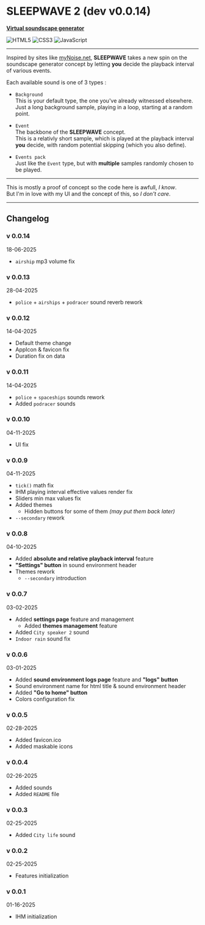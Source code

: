 # SLEEPWAVE 2 (dev v0.0.14)

**[Virtual soundscape generator](https://laz-r.github.io/sleepwave-2-dev/)**

![HTML5](https://img.shields.io/badge/html5-%23E34F26.svg?style=for-the-badge&logo=html5&logoColor=white)
![CSS3](https://img.shields.io/badge/css3-%231572B6.svg?style=for-the-badge&logo=css3&logoColor=white)
![JavaScript](https://img.shields.io/badge/javascript-%23323330.svg?style=for-the-badge&logo=javascript&logoColor=%23F7DF1E)  

---

Inspired by sites like [myNoise.net](https://mynoise.net/), **SLEEPWAVE** takes a new spin on the soundscape generator concept by letting **you** decide the playback interval of various events.  

Each available sound is one of 3 types :

- `Background`  
This is your default type, the one you've already witnessed elsewhere. Just a long background sample, playing in a loop, starting at a random point.  

- `Event`  
The backbone of the **SLEEPWAVE** concept.  
This is a relativly short sample, which is played at the playback interval **you** decide, with random potential skipping (which you also define).  

- `Events pack`  
Just like the `Event` type, but with **multiple** samples randomly chosen to be played.  

---

This is mostly a proof of concept so the code here is awfull, *I know*.  
But I'm in love with my UI and the concept of this, so *I don't care*.

---

## Changelog

### v 0.0.14
18-06-2025
  - `airship` mp3 volume fix

### v 0.0.13
28-04-2025
  - `police` + `airships` + `podracer` sound reverb rework

### v 0.0.12
14-04-2025
  - Default theme change
  - AppIcon & favicon fix
  - Duration fix on data

### v 0.0.11
14-04-2025
  - `police` + `spaceships` sounds rework
  - Added `podracer` sounds

### v 0.0.10
04-11-2025
- UI fix
### v 0.0.9
04-11-2025
- `tick()` math fix
- IHM playing interval effective values render fix
- Sliders min max values fix
- Added themes
  - Hidden buttons for some of them *(may put them back later)*
- `--secondary` rework
### v 0.0.8
04-10-2025
- Added **absolute and relative playback interval** feature
- **"Settings" button** in sound environment header
- Themes rework
  - `--secondary` introduction
### v 0.0.7
03-02-2025
- Added **settings page** feature and management
  - Added **themes management** feature
- Added `City speaker 2` sound
- `Indoor rain` sound fix
### v 0.0.6
03-01-2025
- Added **sound environment logs page** feature and **"logs" button**
- Sound environment name for html title & sound environment header
- Added **"Go to home" button**
- Colors configuration fix
### v 0.0.5
02-28-2025
- Added favicon.ico
- Added maskable icons
### v 0.0.4
02-26-2025
- Added sounds
- Added `README` file
### v 0.0.3
02-25-2025
- Added `City life` sound
### v 0.0.2
02-25-2025
- Features initialization
### v 0.0.1
01-16-2025
- IHM initialization